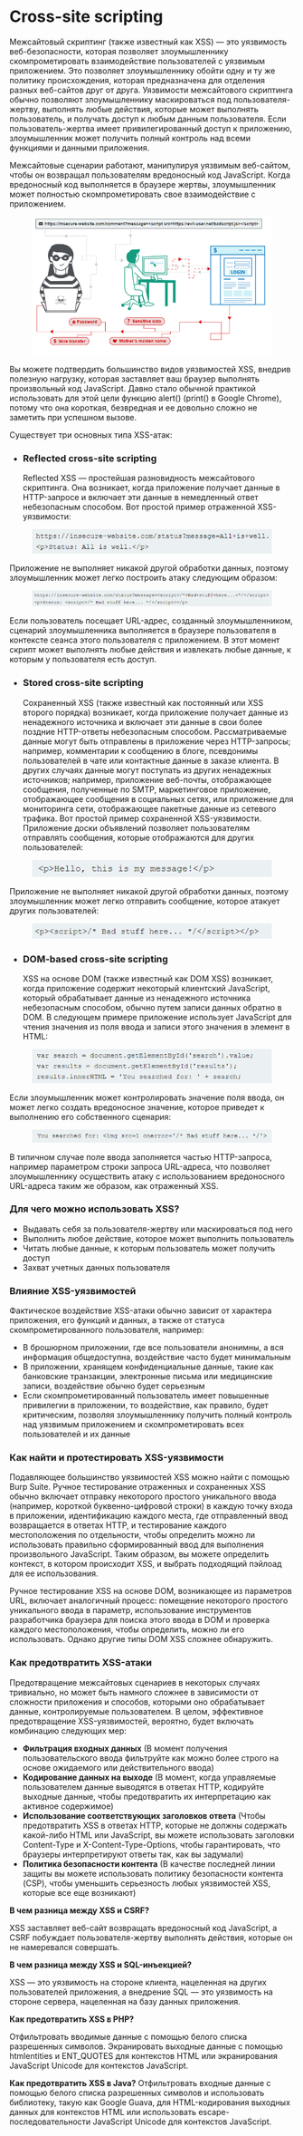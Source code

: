 # Cross-site scripting

Межсайтовый скриптинг (также известный как XSS) — это уязвимость веб-безопасности, которая позволяет злоумышленнику скомпрометировать взаимодействие пользователей с уязвимым приложением. Это позволяет злоумышленнику обойти одну и ту же политику происхождения, которая предназначена для отделения разных веб-сайтов друг от друга. Уязвимости межсайтового скриптинга обычно позволяют злоумышленнику маскироваться под пользователя-жертву, выполнять любые действия, которые может выполнять пользователь, и получать доступ к любым данным пользователя. Если пользователь-жертва имеет привилегированный доступ к приложению, злоумышленник может получить полный контроль над всеми функциями и данными приложения.&#x20;

Межсайтовые сценарии работают, манипулируя уязвимым веб-сайтом, чтобы он возвращал пользователям вредоносный код JavaScript. Когда вредоносный код выполняется в браузере жертвы, злоумышленник может полностью скомпрометировать свое взаимодействие с приложением.

<figure><img src="../../.gitbook/assets/image (12).png" alt=""><figcaption></figcaption></figure>

Вы можете подтвердить большинство видов уязвимостей XSS, внедрив полезную нагрузку, которая заставляет ваш браузер выполнять произвольный код JavaScript. Давно стало обычной практикой использовать для этой цели функцию alert() (print() в Google Chrome), потому что она короткая, безвредная и ее довольно сложно не заметить при успешном вызове.

Существует три основных типа XSS-атак:

*   ### Reflected cross-site scripting <a href="#reflected-cross-site-scripting" id="reflected-cross-site-scripting"></a>

    Reflected XSS — простейшая разновидность межсайтового скриптинга. Она возникает, когда приложение получает данные в HTTP-запросе и включает эти данные в немедленный ответ небезопасным способом. Вот простой пример отраженной XSS-уязвимости:

<figure><img src="../../.gitbook/assets/image (5).png" alt=""><figcaption></figcaption></figure>

Приложение не выполняет никакой другой обработки данных, поэтому злоумышленник может легко построить атаку следующим образом:

<figure><img src="../../.gitbook/assets/image (15).png" alt=""><figcaption></figcaption></figure>

Если пользователь посещает URL-адрес, созданный злоумышленником, сценарий злоумышленника выполняется в браузере пользователя в контексте сеанса этого пользователя с приложением. В этот момент скрипт может выполнять любые действия и извлекать любые данные, к которым у пользователя есть доступ.

*   ### Stored cross-site scripting <a href="#stored-cross-site-scripting" id="stored-cross-site-scripting"></a>

    Сохраненный XSS (также известный как постоянный или XSS второго порядка) возникает, когда приложение получает данные из ненадежного источника и включает эти данные в свои более поздние HTTP-ответы небезопасным способом. Рассматриваемые данные могут быть отправлены в приложение через HTTP-запросы; например, комментарии к сообщению в блоге, псевдонимы пользователей в чате или контактные данные в заказе клиента. В других случаях данные могут поступать из других ненадежных источников; например, приложение веб-почты, отображающее сообщения, полученные по SMTP, маркетинговое приложение, отображающее сообщения в социальных сетях, или приложение для мониторинга сети, отображающее пакетные данные из сетевого трафика. Вот простой пример сохраненной XSS-уязвимости. Приложение доски объявлений позволяет пользователям отправлять сообщения, которые отображаются для других пользователей:

<figure><img src="../../.gitbook/assets/image (14).png" alt=""><figcaption></figcaption></figure>

Приложение не выполняет никакой другой обработки данных, поэтому злоумышленник может легко отправить сообщение, которое атакует других пользователей:

<figure><img src="../../.gitbook/assets/image.png" alt=""><figcaption></figcaption></figure>

*   ### DOM-based cross-site scripting <a href="#dom-based-cross-site-scripting" id="dom-based-cross-site-scripting"></a>

    XSS на основе DOM (также известный как DOM XSS) возникает, когда приложение содержит некоторый клиентский JavaScript, который обрабатывает данные из ненадежного источника небезопасным способом, обычно путем записи данных обратно в DOM. В следующем примере приложение использует JavaScript для чтения значения из поля ввода и записи этого значения в элемент в HTML:

<figure><img src="../../.gitbook/assets/image (4).png" alt=""><figcaption></figcaption></figure>

Если злоумышленник может контролировать значение поля ввода, он может легко создать вредоносное значение, которое приведет к выполнению его собственного сценария:

<figure><img src="../../.gitbook/assets/image (13).png" alt=""><figcaption></figcaption></figure>

В типичном случае поле ввода заполняется частью HTTP-запроса, например параметром строки запроса URL-адреса, что позволяет злоумышленнику осуществить атаку с использованием вредоносного URL-адреса таким же образом, как отраженный XSS.

### Для чего можно использовать XSS? <a href="#what-can-xss-be-used-for" id="what-can-xss-be-used-for"></a>

* Выдавать себя за пользователя-жертву или маскироваться под него
* Выполнить любое действие, которое может выполнить пользователь
* Читать любые данные, к которым пользователь может получить доступ
* Захват учетных данных пользователя

### Влияние XSS-уязвимостей <a href="#impact-of-xss-vulnerabilities" id="impact-of-xss-vulnerabilities"></a>

Фактическое воздействие XSS-атаки обычно зависит от характера приложения, его функций и данных, а также от статуса скомпрометированного пользователя, например:

* В брошюрном приложении, где все пользователи анонимны, а вся информация общедоступна, воздействие часто будет минимальным
* В приложении, хранящем конфиденциальные данные, такие как банковские транзакции, электронные письма или медицинские записи, воздействие обычно будет серьезным
* Если скомпрометированный пользователь имеет повышенные привилегии в приложении, то воздействие, как правило, будет критическим, позволяя злоумышленнику получить полный контроль над уязвимым приложением и скомпрометировать всех пользователей и их данные

### Как найти и протестировать XSS-уязвимости <a href="#how-to-find-and-test-for-xss-vulnerabilities" id="how-to-find-and-test-for-xss-vulnerabilities"></a>

Подавляющее большинство уязвимостей XSS можно найти с помощью  Burp Suite. Ручное тестирование отраженных и сохраненных XSS обычно включает отправку некоторого простого уникального ввода (например, короткой буквенно-цифровой строки) в каждую точку входа в приложении, идентификацию каждого места, где отправленный ввод возвращается в ответах HTTP, и тестирование каждого местоположения по отдельности, чтобы определить можно ли использовать правильно сформированный ввод для выполнения произвольного JavaScript. Таким образом, вы можете определить контекст, в котором происходит XSS, и выбрать подходящий пэйлоад для ее использования.&#x20;

Ручное тестирование XSS на основе DOM, возникающее из параметров URL, включает аналогичный процесс: помещение некоторого простого уникального ввода в параметр, использование инструментов разработчика браузера для поиска этого ввода в DOM и проверка каждого местоположения, чтобы определить, можно ли его использовать. Однако другие типы DOM XSS сложнее обнаружить.

### Как предотвратить XSS-атаки <a href="#how-to-prevent-xss-attacks" id="how-to-prevent-xss-attacks"></a>

Предотвращение межсайтовых сценариев в некоторых случаях тривиально, но может быть намного сложнее в зависимости от сложности приложения и способов, которыми оно обрабатывает данные, контролируемые пользователем. В целом, эффективное предотвращение XSS-уязвимостей, вероятно, будет включать комбинацию следующих мер:&#x20;

* **Фильтрация входных данных** (В момент получения пользовательского ввода фильтруйте как можно более строго на основе ожидаемого или действительного ввода)
* **Кодирование данных на выходе** (В момент, когда управляемые пользователем данные выводятся в ответах HTTP, кодируйте выходные данные, чтобы предотвратить их интерпретацию как активное содержимое)
* **Использование соответствующих заголовков ответа** (Чтобы предотвратить XSS в ответах HTTP, которые не должны содержать какой-либо HTML или JavaScript, вы можете использовать заголовки Content-Type и X-Content-Type-Options, чтобы гарантировать, что браузеры интерпретируют ответы так, как вы задумали)
* **Политика безопасности контента** (В качестве последней линии защиты вы можете использовать политику безопасности контента (CSP), чтобы уменьшить серьезность любых уязвимостей XSS, которые все еще возникают)

**В чем разница между XSS и CSRF?**

XSS заставляет веб-сайт возвращать вредоносный код JavaScript, а CSRF побуждает пользователя-жертву выполнять действия, которые он не намеревался совершать.

**В чем разница между XSS и SQL-инъекцией?**

XSS — это уязвимость на стороне клиента, нацеленная на других пользователей приложения, а внедрение SQL — это уязвимость на стороне сервера, нацеленная на базу данных приложения.

**Как предотвратить XSS в PHP?**

Отфильтровать вводимые данные с помощью белого списка разрешенных символов. Экранировать выходные данные с помощью htmlentities и ENT\_QUOTES для контекстов HTML или экранирования JavaScript Unicode для контекстов JavaScript.

**Как предотвратить XSS в Java?** Отфильтровать входные данные с помощью белого списка разрешенных символов и использовать библиотеку, такую ​​как Google Guava, для HTML-кодирования выходных данных для контекстов HTML или использовать escape-последовательности JavaScript Unicode для контекстов JavaScript.
